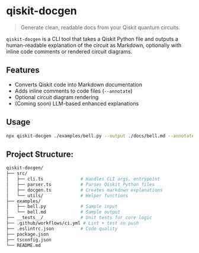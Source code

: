 # qiskit-docgen

> Generate clean, readable docs from your Qiskit quantum circuits.

`qiskit-docgen` is a CLI tool that takes a Qiskit Python file and outputs a human-readable explanation of the circuit as Markdown, optionally with inline code comments or rendered circuit diagrams.

## Features

- Converts Qiskit code into Markdown documentation
- Adds inline comments to code files (`--annotate`)
- Optional circuit diagram rendering
- (Coming soon) LLM-based enhanced explanations

## Usage

```bash
npx qiskit-docgen ./examples/bell.py --output ./docs/bell.md --annotate
```
## Project Structure: 
```bash
qiskit-docgen/
├── src/
│   ├── cli.ts              # Handles CLI args, entrypoint
│   ├── parser.ts           # Parses Qiskit Python files
│   ├── docgen.ts           # Creates markdown explanations
│   └── utils/              # Helper functions
├── examples/
│   ├── bell.py             # Sample input
│   └── bell.md             # Sample output
├── __tests__/              # Unit tests for core logic
├── .github/workflows/ci.yml # Lint + test on push
├── .eslintrc.json          # Code quality
├── package.json
├── tsconfig.json
└── README.md
